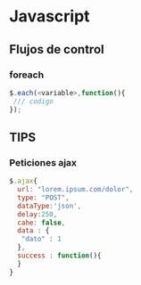 # Javascript

## Flujos de control

### foreach

```javascript
$.each(<variable>,function(){
 /// codigo
});
```

## TIPS

### Peticiones ajax

```javascript
$.ajax{
  url: "lorem.ipsum.com/dolor",
  type: "POST",
  dataType:'json',
  delay:250,
  cahe: false,
  data : {
   "dato" : 1
  },
  success : function(){
  }
}
```
